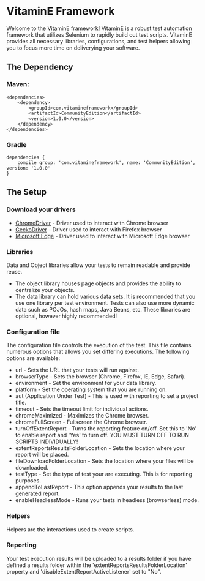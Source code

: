 # VitaminE Framework

Welcome to the VitaminE framework!  VitaminE is a robust test automation framework that utilizes Selenium to rapidly build out test scripts.  VitaminE provides all necessary libraries, configurations, and test helpers allowing you to focus more time on deliverying your software.

## The Dependency

### Maven:
```
<dependencies>
    <dependency>
        <groupId>com.vitamineframework</groupId>
        <artifactId>CommunityEdition</artifactId>
        <version>1.0.0</version>
    </dependency>
</dependencies>
```

### Gradle
```
dependencies {
    compile group: 'com.vitamineframework', name: 'CommunityEdition', version: '1.0.0'
}
```

## The Setup

### Download your drivers
  * [ChromeDriver](https://chromedriver.chromium.org/) - Driver used to interact with Chrome browser
  * [GeckoDriver](https://github.com/mozilla/geckodriver/releases) - Driver used to interact with Firefox browser
  * [Microsoft Edge](https://developer.microsoft.com/en-us/microsoft-edge/tools/webdriver/#downloads) - Driver used to interact with Microsoft Edge browser

### Libraries
Data and Object libraries allow your tests to remain readable and provide reuse.
  * The object library houses page objects and provides the ability to centralize your objects.
  * The data library can hold various data sets.  It is recommended that you use one library per test environment.  Tests can also use more dynamic data such as POJOs, hash maps, Java Beans, etc.
These libraries are optional, however highly recommended!

### Configuration file
The configuration file controls the execution of the test.  This file contains numerous options that allows you set differing executions.  The following options are available:
 * url - Sets the URL that your tests will run against.
 * browserType - Sets the browser (Chrome, Firefox, IE, Edge, Safari).
 * environment - Set the environment for your data library.
 * platform - Set the operating system that you are running on.
 * aut (Application Under Test) - This is used with reporting to set a project title.
 * timeout - Sets the timeout limit for individual actions.
 * chromeMaximized - Maximizes the Chrome browser.
 * chromeFullScreen - Fullscreen the Chrome browser.
 * turnOffExtentReport - Turns the reporting feature on/off.  Set this to 'No' to enable report and 'Yes' to turn off.  YOU MUST TURN OFF TO RUN SCRIPTS INDIVIDUALLY!
 * extentReportsResultsFolderLocation - Sets the location where your report will be placed.
 * fileDownloadFolderLocation - Sets the location where your files will be downloaded.
 * testType - Set the type of test your are executing.  This is for reporting purposes.
 * appendToLastReport - This option appends your results to the last generated report.
 * enableHeadlessMode - Runs your tests in headless (browserless) mode.

### Helpers
Helpers are the interactions used to create scripts.

### Reporting
Your test execution results will be uploaded to a results folder if you have defined a results folder within the 'extentReportsResultsFolderLocation' property and
'disableExtentReportActiveListener' set to "No".